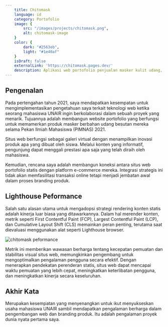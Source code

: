 ```yaml
---
    title: Chitomask
    language: id
    category: Portofolio
    image: {
        src: "/images/projects/chitomask.png",
        alt: chitomask-image
    }
    color: {
        dark: "#2563eb",
        light: "#1e40af"
    }
    isDraft: false
    externalLink: 'https://chitomask.pages.dev/'
    description: Aplikasi web portofolio penjualan masker kulit udang, dibuat dengan cermat untuk memberikan kesan abadi di PIMNAS (Pekan Ilmiah Mahasiswa Nasional).
---
```


## Pengenalan

Pada pertengahan tahun 2021, saya mendapatkan kesempatan untuk mengimplementasikan pengetahuan saya terkait teknologi web ketika seorang mahasiswa UNAIR ingin berkolaborasi dalam sebuah proyek yang menarik. Tujuannya adalah membangun website portofolio yang berfungsi untuk memamerkan produk masker berbahan udang besutan mereka selama Pekan Ilmiah Mahasiswa (PIMNAS) 2021.

Situs web berfungsi sebagai galeri virtual dengan menampilkan inovasi produk apa yang dibuat oleh siswa. Melalui konten yang informatif, pengunjung dapat menggali prestasi apa saja yang telah diraih oleh mahasiswa.

Kemudian, rencana saya adalah membangun koneksi antara situs web portofolio statis dengan platform e-commerce mereka. Integrasi strategis ini tidak akan memfasilitasi transaksi online tetapi menjadi jembatan awal dalam proses branding produk.

## Lighthouse Peformance

Salah satu alasan utama untuk mengadopsi strategi rendering konten statis adalah kinerja luar biasa yang ditawarkannya. Dalam hal merender konten, metrik seperti First Contentful Paint (FCP), Largest Contentful Paint (LCP), dan Cumulative Layout Shift (CLS) memainkan peran penting, terutama saat dievaluasi menggunakan alat seperti Lighthouse browser.

<img src='/images/chitomask/peformance.png' alt='chitomask peformance' >

Metrik ini memberikan wawasan berharga tentang kecepatan pemuatan dan stabilitas visual situs web, memungkinkan pengembang untuk mengoptimalkan pengalaman pengguna secara efektif. Dengan menerapkan pendekatan perenderan statis, situs web dapat mencapai waktu pemuatan yang lebih cepat, meningkatkan keterlibatan pengguna, dan meningkatkan kinerja secara keseluruhan.

## Akhir Kata

Merupakan kesempatan yang menyenangkan untuk ikut menyukseskan usaha mahasiswa UNAIR sambil mendapatkan pengalaman berharga dalam pengembangan web dan branding produk. Itu adalah pengalaman proyek dunia nyata pertama saya.
